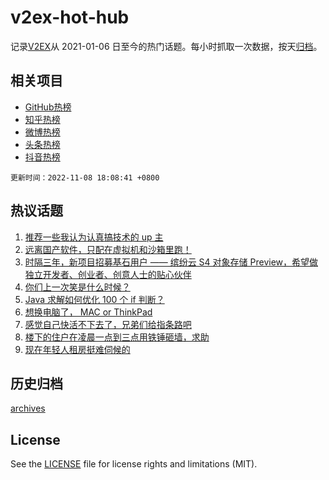 # v2ex-hot-hub

 记录[V2EX](https://www.v2ex.com/)从 2021-01-06 日至今的热门话题。每小时抓取一次数据，按天[归档](archives)。
 
 ## 相关项目

- [GitHub热榜](https://github.com/snaildev/github-hot-hub)
- [知乎热榜](https://github.com/snaildev/zhihu-hot-hub)
- [微博热榜](https://github.com/snaildev/weibo-hot-hub)
- [头条热榜](https://github.com/snaildev/toutiao-hot-hub)
- [抖音热榜](https://github.com/snaildev/douyin-hot-hub)


 `更新时间：2022-11-08 18:08:41 +0800`

## 热议话题

1. [推荐一些我认为认真搞技术的 up 主](https://www.v2ex.com/t/893469)
1. [远离国产软件，只配在虚拟机和沙箱里跑！](https://www.v2ex.com/t/893462)
1. [时隔三年，新项目招募基石用户 —— 缤纷云 S4 对象存储 Preview，希望做独立开发者、创业者、创意人士的贴心伙伴](https://www.v2ex.com/t/893410)
1. [你们上一次笑是什么时候？](https://www.v2ex.com/t/893544)
1. [Java 求解如何优化 100 个 if 判断？](https://www.v2ex.com/t/893424)
1. [想换电脑了， MAC or ThinkPad](https://www.v2ex.com/t/893577)
1. [感觉自己快活不下去了，兄弟们给指条路吧](https://www.v2ex.com/t/893514)
1. [楼下的住户在凌晨一点到三点用铁锤砸墙，求助](https://www.v2ex.com/t/893468)
1. [现在年轻人租房挺难伺候的](https://www.v2ex.com/t/893543)

## 历史归档

[archives](archives)

## License

See the [LICENSE](LICENSE) file for license rights and limitations (MIT).
